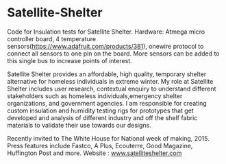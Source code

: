 # Satellite-Shelter
Code for Insulation tests for Satellite Shelter. 
Hardware: Atmega micro controller board, 4 temperature sensors(https://www.adafruit.com/products/381), onewire protocol to connect all sensors to one pin on the board. More sensors can be added to this single bus to increase points of interest. 

Satellite Shelter provides an affordable, high quality, temporary shelter alternative for homeless individuals in extreme winter. My role at Satellite Shelter includes user research, contextual enquiry to understand different stakeholders such as homeless individuals,emergency shelter organizations, and government agencies. I am responsible for creating custom insulation and humidity testing rigs for prototypes that get developed and analysis of different industry and off the shelf fabric materials to validate their use towards our designs.

Recently invited to The White House for National week of making, 2015.
Press features include Fastco, A Plus, Ecouterre, Good Magazine, Huffington Post and more.
Website : www.satelliteshelter.com
